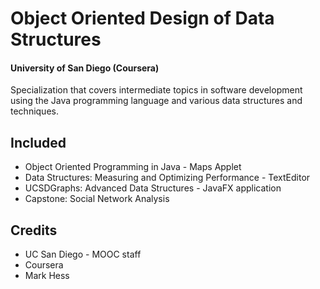 # Object Oriented Design of Data Structures

#### University of San Diego (Coursera)

Specialization that covers intermediate topics in software development using
the Java programming language and various data structures and techniques.

## Included

- Object Oriented Programming in Java - Maps Applet
- Data Structures: Measuring and Optimizing Performance - TextEditor
- UCSDGraphs: Advanced Data Structures - JavaFX application
- Capstone: Social Network Analysis

## Credits

- UC San Diego - MOOC staff
- Coursera
- Mark Hess
